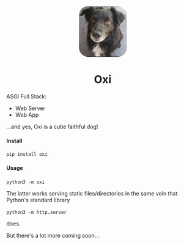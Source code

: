 <p align="center">
  <img src="https://raw.githubusercontent.com/sandy98/oxi/main/static/img/oxi_1_rounded.jpg" alt="Oxi Logo" width="125px" />

</p>

<h1 align="center">Oxi</h1>

ASGI Full Stack:

* Web Server
* Web App

...and yes, Oxi is a cutie faithful dog!

#### Install

```
pip install oxi
```

#### Usage

`python3 -m oxi`

The latter works serving static files/directories in the same vein that Python's standard library 

`python3 -m http.server`

does.


But there's a lot more coming soon...
